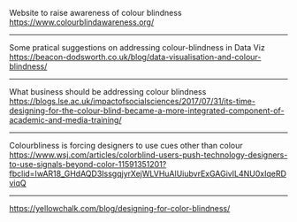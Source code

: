
Website to raise awareness of colour blindness
https://www.colourblindawareness.org/

---

Some pratical suggestions on addressing colour-blindness in Data Viz
https://beacon-dodsworth.co.uk/blog/data-visualisation-and-colour-blindness/

---
What business should be addressing colour blindness
https://blogs.lse.ac.uk/impactofsocialsciences/2017/07/31/its-time-designing-for-the-colour-blind-became-a-more-integrated-component-of-academic-and-media-training/

---
Colourbliness is forcing designers to use cues other than colour
https://www.wsj.com/articles/colorblind-users-push-technology-designers-to-use-signals-beyond-color-11591351201?fbclid=IwAR18_GHdAQD3IssgqjyrXejWLVHuAlUiubvrExGAGivIL4NU0xIqeRDviqQ

---
https://yellowchalk.com/blog/designing-for-color-blindness/